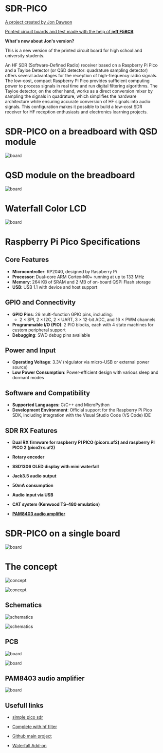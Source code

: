 # SDR-PICO

[A project created by Jon Dawson](https://github.com/dawsonjon/PicoRX)

[Printed circuit boards and test made with the help of **jeff F5BCB**](https://www.qrz.com/db/F5BCB)

**What's new about Jon's version?**

This is a new version of the printed circuit board for high school and university students.


An HF SDR (Software-Defined Radio) receiver based on a Raspberry Pi Pico and a Tayloe Detector (or QSD detector: quadrature sampling detector) offers several advantages for the reception of high-frequency radio signals. The low-cost, compact Raspberry Pi Pico provides sufficient computing power to process signals in real time and run digital filtering algorithms. The Tayloe detector, on the other hand, works as a direct conversion mixer by sampling the signals in quadrature, which simplifies the hardware architecture while ensuring accurate conversion of HF signals into audio signals. This configuration makes it possible to build a low-cost SDR receiver for HF reception enthusiasts and electronics learning projects.

# SDR-PICO on a breadboard with QSD module
![board](images/breadboard.jpg "Main board")

# QSD module on the breadboard
![board](images/QSD.jpg "QSD")

# Waterfall Color LCD
![board](results/waterfall.jpg "waterfall")


# Raspberry Pi Pico Specifications

## Core Features
- **Microcontroller**: RP2040, designed by Raspberry Pi
- **Processor**: Dual-core ARM Cortex-M0+ running at up to 133 MHz
- **Memory**: 264 KB of SRAM and 2 MB of on-board QSPI Flash storage
- **USB**: USB 1.1 with device and host support

## GPIO and Connectivity
- **GPIO Pins**: 26 multi-function GPIO pins, including:
  - 2 × SPI, 2 × I2C, 2 × UART, 3 × 12-bit ADC, and 16 × PWM channels
- **Programmable I/O (PIO)**: 2 PIO blocks, each with 4 state machines for custom peripheral support
- **Debugging**: SWD debug pins available

## Power and Input
- **Operating Voltage**: 3.3V (régulator via micro-USB or external power source)
- **Low Power Consumption**: Power-efficient design with various sleep and dormant modes

## Software and Compatibility
- **Supported Languages**: C/C++ and MicroPython
- **Development Environment**: Official support for the Raspberry Pi Pico SDK, including integration with the Visual Studio Code (VS Code) IDE

## SDR RX Features
- **Dual RX firmware for raspberry PI PICO (picorx.uf2) and raspberry PI PICO 2 (pico2rx.uf2)**
- **Rotary encoder**
- **SSD1306 OLED display with mini waterfall**
- **Jack3.5 audio output**
- **50mA consumption**
- **Audio input via USB**
- **CAT system (Kenwood TS-480 emulation)**


- [**PAM8403 audio amplifier**](https://fr.aliexpress.com/item/1005001689998894.html)

# SDR-PICO on a single board
![board](images/complet.jpg "Single")

# The concept

![concept](schematics/simple.png "schematics")

![concept](schematics/concept.png "schematics")


## Schematics

![schematics](schematics/rpi+qsd1.png "schematics")

![schematics](schematics/rpi+qsd2.png "schematics")


## PCB

![board](images/complet_pcb.png "board")

![board](images/PCB.png "board")

## PAM8403 audio amplifier

![board](images/ampli.jpg "ampli")


## Usefull links

- [simple pico sdr](https://101-things.readthedocs.io/en/latest/breadboard_radio.html)

- [Complete with hf filter](https://101-things.readthedocs.io/en/latest/radio_receiver.html)

- [Github main project](https://github.com/dawsonjon/PicoRX)

- [Waterfall Add-on](https://101-things.readthedocs.io/en/latest/breadboard_radio_part3.html)





